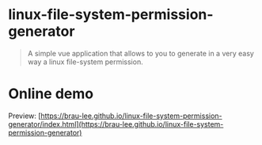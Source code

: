 # linux-file-system-permission-generator
> A simple vue application that allows to you to generate in a very easy way a linux file-system permission.

# Online demo
Preview: [https://brau-lee.github.io/linux-file-system-permission-generator/index.html](https://brau-lee.github.io/linux-file-system-permission-generator)
